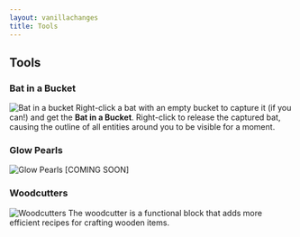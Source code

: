 ```yaml
---
layout: vanillachanges
title: Tools
---
```


## Tools

### Bat in a Bucket
![Bat in a bucket](https://raw.githubusercontent.com/svenhjol/Charm-Assets/master/web/charm-features/nope.png)
Right-click a bat with an empty bucket to capture it (if you can!) and get the **Bat in a Bucket**.
Right-click to release the captured bat, causing the outline of all entities around you to be visible for a moment.

### Glow Pearls
![Glow Pearls](https://raw.githubusercontent.com/svenhjol/Charm-Assets/master/web/charm-features/nope.png)
[COMING SOON]

### Woodcutters
![Woodcutters](https://raw.githubusercontent.com/svenhjol/Charm-Assets/master/web/charm-features/nope.png)
The woodcutter is a functional block that adds more efficient recipes for crafting wooden items.
